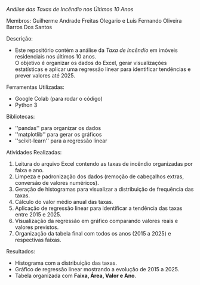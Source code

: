 *Análise das Taxas de Incêndio nos Últimos 10 Anos*

Membros: Guilherme Andrade Freitas Olegario e Luís Fernando Oliveira Barros Dos Santos 

Descrição:
- Este repositório contém a análise da *Taxa de Incêndio* em imóveis residenciais nos últimos 10 anos.  
O objetivo é organizar os dados do Excel, gerar visualizações estatísticas e aplicar uma regressão linear para identificar tendências e prever valores até 2025.

Ferramentas Utilizadas:
- Google Colab (para rodar o código)  
- Python 3

 Bibliotecas:  
- ''pandas'' para organizar os dados  
- ''matplotlib'' para gerar os gráficos  
- ''scikit-learn'' para a regressão linear

Atividades Realizadas:
1. Leitura do arquivo Excel contendo as taxas de incêndio organizadas por faixa e ano.  
2. Limpeza e padronização dos dados (remoção de cabeçalhos extras, conversão de valores numéricos).  
3. Geração de histogramas para visualizar a distribuição de frequência das taxas.  
4. Cálculo do valor médio anual das taxas.  
5. Aplicação de regressão linear para identificar a tendência das taxas entre 2015 e 2025.  
6. Visualização da regressão em gráfico comparando valores reais e valores previstos.  
7. Organização da tabela final com todos os anos (2015 a 2025) e respectivas faixas.
   
 Resultados:
 - Histograma com a distribuição das taxas.  
 - Gráfico de regressão linear mostrando a evolução de 2015 a 2025.  
 - Tabela organizada com **Faixa, Área, Valor e Ano**.  
